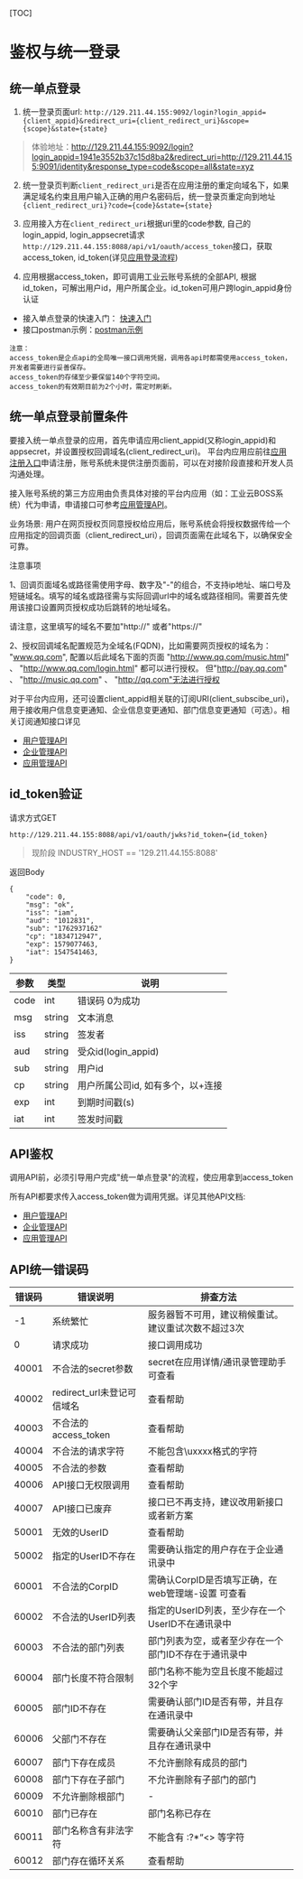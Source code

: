 [TOC]

# 鉴权与统一登录

## 统一单点登录

1. 统一登录页面url: `http://129.211.44.155:9092/login?login_appid={client_appid}&redirect_uri={client_redirect_uri}&scope={scope}&state={state}`

> 体验地址：http://129.211.44.155:9092/login?login_appid=1941e3552b37c15d8ba2&redirect_uri=http://129.211.44.155:9091/identity&response_type=code&scope=all&state=xyz

2. 统一登录页判断`client_redirect_uri`是否在应用注册的重定向域名下，如果满足域名约束且用户输入正确的用户名密码后，统一登录页重定向到地址`{client_redirect_uri}?code={code}&state={state}`

3. 应用接入方在`client_redirect_uri`根据uri里的code参数, 自己的login_appid, login_appsecret请求`http://129.211.44.155:8088/api/v1/oauth/access_token`接口，获取access_token, id_token(详见[应用登录流程](login.md))

4. 应用根据access_token，即可调用工业云账号系统的全部API, 根据id_token，可解出用户id，用户所属企业。id_token可用户跨login_appid身份认证

* 接入单点登录的快速入门： [快速入门](get_started.md)
* 接口postman示例：[postman示例](https://www.getpostman.com/collections/2e38245d4234b78a2b97)

```
注意：
access_token是企点api的全局唯一接口调用凭据，调用各api时都需使用access_token，开发者需要进行妥善保存。
access_token的存储至少要保留140个字符空间。
access_token的有效期目前为2个小时，需定时刷新。
```

## 统一单点登录前置条件

要接入统一单点登录的应用，首先申请应用client_appid(又称login_appid)和appsecret，并设置授权回调域名(client_redirect_uri)。
平台内应用应前往[应用注册入口](https://qcloud.com)申请注册，账号系统未提供注册页面前，可以在对接阶段直接和开发人员沟通处理。

接入账号系统的第三方应用由负责具体对接的平台内应用（如：工业云BOSS系统）代为申请，申请接口可参考[应用管理API](app.md)。

业务场景:
用户在网页授权页同意授权给应用后，账号系统会将授权数据传给一个应用指定的回调页面（client_redirect_uri），回调页面需在此域名下，以确保安全可靠。

注意事项

1、回调页面域名或路径需使用字母、数字及"-"的组合，不支持ip地址、端口号及短链域名。填写的域名或路径需与实际回调url中的域名或路径相同。需要首先使用该接口设置网页授权成功后跳转的地址域名。

请注意，这里填写的域名不要加"http://" 或者"https://"


2、授权回调域名配置规范为全域名(FQDN)，比如需要网页授权的域名为：
"www.qq.com", 配置以后此域名下面的页面
"http://www.qq.com/music.html" 、 "http://www.qq.com/login.html" 都可以进行授权。
但"http://pay.qq.com" 、 "http://music.qq.com" 、 "http://qq.com"无法进行授权


对于平台内应用，还可设置client_appid相关联的订阅URI(client_subscibe_uri)，用于接收用户信息变更通知、企业信息变更通知、部门信息变更通知（可选）。相关订阅通知接口详见

* [用户管理API](user.md)
* [企业管理API](corp.md)
* [应用管理API](app.md)

## id_token验证

请求方式GET

```
http://129.211.44.155:8088/api/v1/oauth/jwks?id_token={id_token}
```

> 现阶段 INDUSTRY_HOST == '129.211.44.155:8088'

返回Body

```
{
    "code": 0,
    "msg": "ok",
    "iss": "iam",
    "aud": "1012831",
    "sub": "1762937162"
    "cp": "1834712947",
    "exp": 1579077463,
    "iat": 1547541463,
}
```

| 参数 | 类型 | 说明 |
| ---- | --- | --- |
| code | int | 错误码 0为成功 |
| msg | string | 文本消息 |
| iss | string | 签发者 |
| aud | string | 受众id(login_appid) |
| sub | string | 用户id | 
| cp | string | 用户所属公司id, 如有多个，以+连接 |
| exp | int | 到期时间戳(s) |
| iat | int | 签发时间戳 |

## API鉴权

调用API前，必须引导用户完成"统一单点登录"的流程，使应用拿到access_token

所有API都要求传入access_token做为调用凭据。详见其他API文档:

* [用户管理API](user.md)
* [企业管理API](corp.md)
* [应用管理API](app.md)


## API统一错误码

| 错误码 | 错误说明 | 排查方法 |
| ------------ | ------------- | ------------ |
| -1 | 系统繁忙 | 服务器暂不可用，建议稍候重试。建议重试次数不超过3次 |
| 0 | 请求成功 | 接口调用成功 |
| 40001 | 不合法的secret参数 | secret在应用详情/通讯录管理助手可查看 |
| 40002 | redirect_url未登记可信域名 | 查看帮助 |
| 40003 | 不合法的access_token | 查看帮助 |
| 40004 | 不合法的请求字符 | 不能包含\uxxxx格式的字符 |
| 40005 | 不合法的参数 | 查看帮助 |
| 40006 | API接口无权限调用 | 查看帮助 |
| 40007 | API接口已废弃 | 接口已不再支持，建议改用新接口或者新方案 |
| 50001 | 无效的UserID | 查看帮助 | 
| 50002 | 指定的UserID不存在 | 需要确认指定的用户存在于企业通讯录中 |
| 60001 | 不合法的CorpID | 需确认CorpID是否填写正确，在 web管理端-设置 可查看 |
| 60002 | 不合法的UserID列表 | 指定的UserID列表，至少存在一个UserID不在通讯录中|
| 60003 | 不合法的部门列表 | 部门列表为空，或者至少存在一个部门ID不存在于通讯录中 |
| 60004 | 部门长度不符合限制 | 部门名称不能为空且长度不能超过32个字 |
| 60005 | 部门ID不存在 | 需要确认部门ID是否有带，并且存在通讯录中 |
| 60006 | 父部门不存在 | 需要确认父亲部门ID是否有带，并且存在通讯录中 |
| 60007 | 部门下存在成员 | 不允许删除有成员的部门 |
| 60008 | 部门下存在子部门 | 不允许删除有子部门的部门 |
| 60009 | 不允许删除根部门 | - |
| 60010 | 部门已存在 | 部门名称已存在 |
| 60011 | 部门名称含有非法字符 | 不能含有 \:?*“<> 等字符 |
| 60012 | 部门存在循环关系 | 查看帮助 |